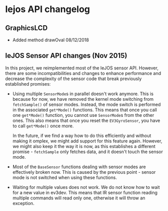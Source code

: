 # lejos API changelog

## GraphicsLCD

- Added method drawOval 08/12/2018

## leJOS Sensor API changes (Nov 2015)

In this project, we reimplemented most of the leJOS sensor API.
However, there are some incompatibilities and changes to enhance
performance and decrease the complexity of the sensor code
that break previously established promises:

* Using multiple `SensorMode`s in parallel doesn't work anymore.
  This is because for now, we have removed the kernel mode switching
  from `fetchSample()` of sensor modes. Instead, the mode switch
  is performed in the associated `get*Mode()` functions. This means
  that once you call one `get*Mode()` function, you cannot use
  `SensorMode`s from the other ones. This also means that once you
  reset the `EV3GyroSensor`, you have to call `get*Mode()` once more.

  In the future, if we find a way how to do this efficiently and
  without making it omplex, we might add support for this
  feature again. However, we might also keep it the way it is now,
  as this establishes a different promise - `fetchSample` only fetches
  data, and it doesn't touch the sensor mode.

* Most of the `BaseSensor` functions dealing with sensor modes
  are effectively broken now. This is caused by the previous point -
  sensor mode is not switched when using these functions.

* Waiting for multiple values does not work. We do not know how to
  wait for a new value in ev3dev. This means that IR sensor function
  reading multiple commands will read only one, otherwise it will
  throw an exception.
